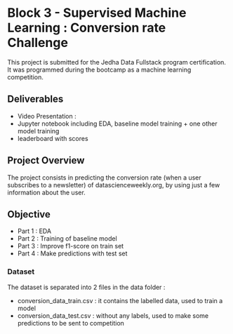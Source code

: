 # Block 3 - Supervised Machine Learning : Conversion rate Challenge

This project is submitted for the Jedha Data Fullstack program certification. It was programmed during the bootcamp as a machine learning competition.


## Deliverables

- Video Presentation :
- Jupyter notebook including EDA, baseline model training + one other model training
- leaderboard with scores


## Project Overview

The project consists in predicting the conversion rate (when a user subscribes to a newsletter) of datascienceweekly.org, by using just a few information about the user.

## Objective

- Part 1 : EDA
- Part 2 : Training of baseline model
- Part 3 : Improve f1-score on train set
- Part 4 : Make predictions with test set 

### Dataset

The dataset is separated into 2 files in the data folder :
- conversion_data_train.csv : it contains the labelled data, used to train a model
- conversion_data_test.csv : without any labels, used to make some predictions to be sent to competition

